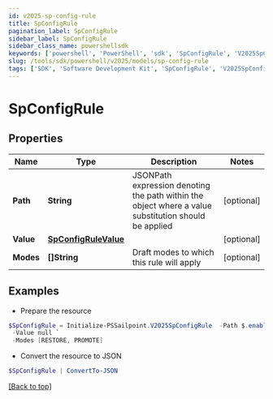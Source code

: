 ```yaml
---
id: v2025-sp-config-rule
title: SpConfigRule
pagination_label: SpConfigRule
sidebar_label: SpConfigRule
sidebar_class_name: powershellsdk
keywords: ['powershell', 'PowerShell', 'sdk', 'SpConfigRule', 'V2025SpConfigRule'] 
slug: /tools/sdk/powershell/v2025/models/sp-config-rule
tags: ['SDK', 'Software Development Kit', 'SpConfigRule', 'V2025SpConfigRule']
---
```



# SpConfigRule

## Properties

Name | Type | Description | Notes
------------ | ------------- | ------------- | -------------
**Path** | **String** | JSONPath expression denoting the path within the object where a value substitution should be applied | [optional] 
**Value** | [**SpConfigRuleValue**](sp-config-rule-value) |  | [optional] 
**Modes** | **[]String** | Draft modes to which this rule will apply | [optional] 

## Examples

- Prepare the resource
```powershell
$SpConfigRule = Initialize-PSSailpoint.V2025SpConfigRule  -Path $.enabled `
 -Value null `
 -Modes [RESTORE, PROMOTE]
```

- Convert the resource to JSON
```powershell
$SpConfigRule | ConvertTo-JSON
```


[[Back to top]](#) 


